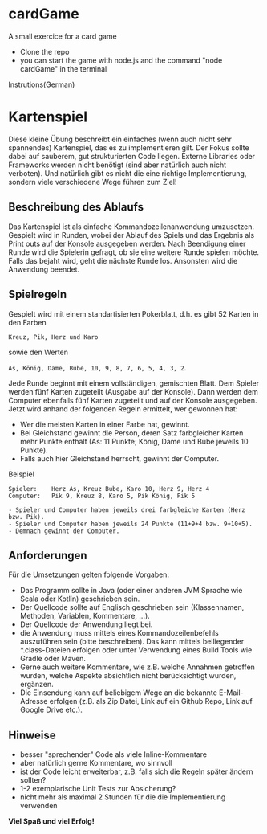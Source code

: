# cardGame
A small exercice for a card game

- Clone the repo 
- you can start the game with node.js and the command "node cardGame" in the terminal

Instrutions(German)
# Kartenspiel
Diese kleine Übung beschreibt ein einfaches (wenn auch nicht sehr spannendes) Kartenspiel, das es zu implementieren gilt.
Der Fokus sollte dabei auf sauberem, gut strukturierten Code liegen. Externe Libraries oder Frameworks werden nicht
benötigt (sind aber natürlich auch nicht verboten). Und natürlich gibt es nicht die eine richtige Implementierung,
sondern viele verschiedene Wege führen zum Ziel!

## Beschreibung des Ablaufs
Das Kartenspiel ist als einfache Kommandozeilenanwendung umzusetzen. Gespielt wird in Runden, wobei der Ablauf des 
Spiels und das Ergebnis als Print outs auf der Konsole ausgegeben werden. Nach Beendigung einer Runde wird die Spielerin
gefragt, ob sie eine weitere Runde spielen möchte. Falls das bejaht wird, geht die nächste Runde los. Ansonsten wird die
Anwendung beendet.

## Spielregeln
Gespielt wird mit einem standartisierten Pokerblatt, d.h. es gibt 52 Karten in den Farben 

`Kreuz, Pik, Herz und Karo` 

sowie den Werten 

`As, König, Dame, Bube, 10, 9, 8, 7, 6, 5, 4, 3, 2`.

Jede Runde beginnt mit einem vollständigen, gemischten Blatt. Dem Spieler werden fünf Karten zugeteilt (Ausgabe auf der
Konsole). Dann werden dem Computer ebenfalls fünf Karten zugeteilt und auf der Konsole ausgegeben. Jetzt wird anhand der folgenden Regeln ermittelt, wer gewonnen hat:
- Wer die meisten Karten in einer Farbe hat, gewinnt.
- Bei Gleichstand gewinnt die Person, deren Satz farbgleicher Karten mehr Punkte enthält (As: 11 Punkte; König, Dame und Bube jeweils 10 Punkte). 
- Falls auch hier Gleichstand herrscht, gewinnt der Computer.

Beispiel
```
Spieler:    Herz As, Kreuz Bube, Karo 10, Herz 9, Herz 4
Computer:   Pik 9, Kreuz 8, Karo 5, Pik König, Pik 5

- Spieler und Computer haben jeweils drei farbgleiche Karten (Herz bzw. Pik).
- Spieler und Computer haben jeweils 24 Punkte (11+9+4 bzw. 9+10+5).
- Demnach gewinnt der Computer.
```

## Anforderungen
Für die Umsetzungen gelten folgende Vorgaben:
- Das Programm sollte in Java (oder einer anderen JVM Sprache wie Scala oder Kotlin) geschrieben sein.
- Der Quellcode sollte auf Englisch geschrieben sein (Klassennamen, Methoden, Variablen, Kommentare, ...).
- Der Quellcode der Anwendung liegt bei.
- die Anwendung muss mittels eines Kommandozeilenbefehls auszuführen sein (bitte beschreiben). Das kann mittels 
beiliegender *.class-Dateien erfolgen oder unter Verwendung eines Build Tools wie Gradle oder Maven.
- Gerne auch weitere Kommentare, wie z.B. welche Annahmen getroffen wurden, welche Aspekte absichtlich nicht berücksichtigt
 wurden, ergänzen.
- Die Einsendung kann auf beliebigem Wege an die bekannte E-Mail-Adresse erfolgen (z.B. als Zip Datei, Link auf ein Github Repo, Link auf Google Drive
 etc.).
 
 ## Hinweise
 - besser "sprechender" Code als viele Inline-Kommentare
 - aber natürlich gerne Kommentare, wo sinnvoll
 - ist der Code leicht erweiterbar, z.B. falls sich die Regeln später ändern sollten?
 - 1-2 exemplarische Unit Tests zur Absicherung?
 - nicht mehr als maximal 2 Stunden für die die Implementierung verwenden
  
  **Viel Spaß und viel Erfolg!**

